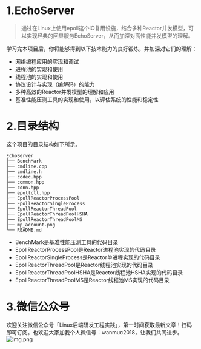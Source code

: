 # 1.EchoServer
> 通过在Linux上使用epoll这个IO复用设施，结合多种Reactor并发模型，可以实现经典的回显服务EchoServer，从而加深对高性能并发模型的理解。

学习完本项目后，你将能够得到以下技术能力的良好锻炼，并加深对它们的理解：

- 网络编程应用的实现和调试
- 进程池的实现和使用
- 线程池的实现和使用
- 协议设计与实现（编解码）的能力
- 多种高效的Reactor并发模型的理解和应用
- 基准性能压测工具的实现和使用，以评估系统的性能和稳定性

# 2.目录结构
这个项目的目录结构如下所示。
```
EchoServer
├── BenchMark
├── cmdline.cpp
├── cmdline.h
├── codec.hpp
├── common.hpp
├── conn.hpp
├── epollctl.hpp
├── EpollReactorProcessPool
├── EpollReactorSingleProcess
├── EpollReactorThreadPool
├── EpollReactorThreadPoolHSHA
├── EpollReactorThreadPoolMS
├── mp_account.png
└── README.md
```
- BenchMark是基准性能压测工具的代码目录
- EpollReactorProcessPool是Reactor进程池实现的代码目录
- EpollReactorSingleProcess是Reactor单进程实现的代码目录
- EpollReactorThreadPool是Reactor线程池实现的代码目录
- EpollReactorThreadPoolHSHA是Reactor线程池HSHA实现的代码目录
- EpollReactorThreadPoolMS是Reactor线程池MS实现的代码目录

# 3.微信公众号
欢迎关注微信公众号「Linux后端研发工程实践」，第一时间获取最新文章！扫码即可订阅。也欢迎大家加我个人微信号：wanmuc2018，让我们共同进步。
![img.png](https://github.com/wanmuc/EchoServer/blob/main/mp_account.png#pic_center=660*180)